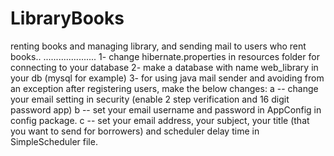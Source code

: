 # LibraryBooks
renting books and managing library, and sending mail to users who rent books..
.....................
1- change hibernate.properties in resources folder for connecting to your database
2- make a database with name web_library in your db (mysql for example)
3- for using java mail sender and avoiding from an exception after registering users, make the below changes:
    a -- change your email setting in security (enable 2 step verification and 16 digit password app)
    b -- set your email username and password in AppConfig in config package.
    c -- set your email address, your subject, your title (that you want to send for borrowers) and scheduler delay time in                SimpleScheduler file.
